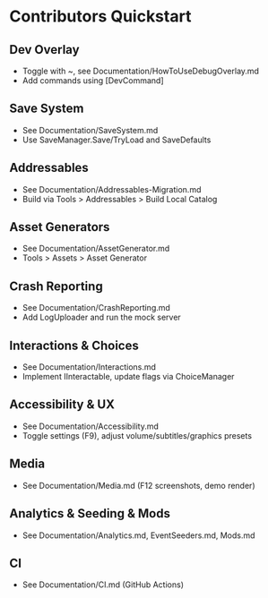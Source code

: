 # Contributors Quickstart

## Dev Overlay
- Toggle with ~, see Documentation/HowToUseDebugOverlay.md
- Add commands using [DevCommand]

## Save System
- See Documentation/SaveSystem.md
- Use SaveManager.Save/TryLoad and SaveDefaults

## Addressables
- See Documentation/Addressables-Migration.md
- Build via Tools > Addressables > Build Local Catalog

## Asset Generators
- See Documentation/AssetGenerator.md
- Tools > Assets > Asset Generator

## Crash Reporting
- See Documentation/CrashReporting.md
- Add LogUploader and run the mock server

## Interactions & Choices
- See Documentation/Interactions.md
- Implement IInteractable, update flags via ChoiceManager

## Accessibility & UX
- See Documentation/Accessibility.md
- Toggle settings (F9), adjust volume/subtitles/graphics presets

## Media
- See Documentation/Media.md (F12 screenshots, demo render)

## Analytics & Seeding & Mods
- See Documentation/Analytics.md, EventSeeders.md, Mods.md

## CI
- See Documentation/CI.md (GitHub Actions)
